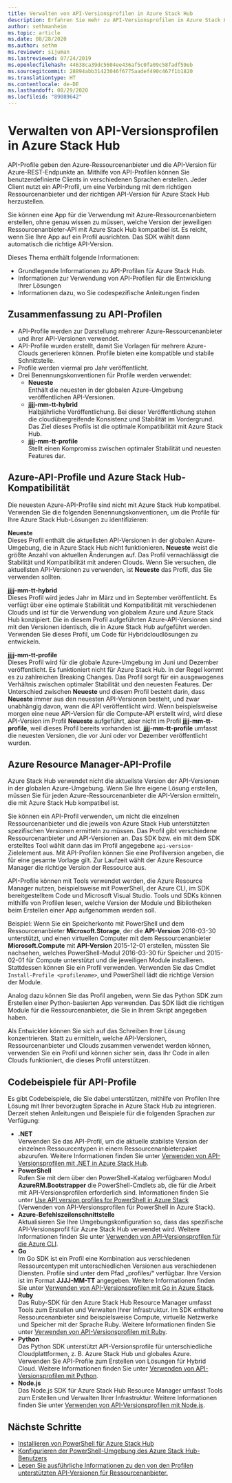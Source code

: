 ```yaml
---
title: Verwalten von API-Versionsprofilen in Azure Stack Hub
description: Erfahren Sie mehr zu API-Versionsprofilen in Azure Stack Hub.
author: sethmanheim
ms.topic: article
ms.date: 08/28/2020
ms.author: sethm
ms.reviewer: sijuman
ms.lastreviewed: 07/24/2019
ms.openlocfilehash: 44638ca39dc5604ee436af5c0fa09c58fadf59eb
ms.sourcegitcommit: 28894abb31423046f6775aadef490c467f1b1820
ms.translationtype: HT
ms.contentlocale: de-DE
ms.lasthandoff: 08/29/2020
ms.locfileid: "89089642"
---
```

# <a name="manage-api-version-profiles-in-azure-stack-hub"></a>Verwalten von API-Versionsprofilen in Azure Stack Hub

API-Profile geben den Azure-Ressourcenanbieter und die API-Version für Azure-REST-Endpunkte an. Mithilfe von API-Profilen können Sie benutzerdefinierte Clients in verschiedenen Sprachen erstellen. Jeder Client nutzt ein API-Profil, um eine Verbindung mit dem richtigen Ressourcenanbieter und der richtigen API-Version für Azure Stack Hub herzustellen.

Sie können eine App für die Verwendung mit Azure-Ressourcenanbietern erstellen, ohne genau wissen zu müssen, welche Version der jeweiligen Ressourcenanbieter-API mit Azure Stack Hub kompatibel ist. Es reicht, wenn Sie Ihre App auf ein Profil ausrichten. Das SDK wählt dann automatisch die richtige API-Version.

Dieses Thema enthält folgende Informationen:

- Grundlegende Informationen zu API-Profilen für Azure Stack Hub.
- Informationen zur Verwendung von API-Profilen für die Entwicklung Ihrer Lösungen
- Informationen dazu, wo Sie codespezifische Anleitungen finden

## <a name="summary-of-api-profiles"></a>Zusammenfassung zu API-Profilen

- API-Profile werden zur Darstellung mehrerer Azure-Ressourcenanbieter und ihrer API-Versionen verwendet.
- API-Profile wurden erstellt, damit Sie Vorlagen für mehrere Azure-Clouds generieren können. Profile bieten eine kompatible und stabile Schnittstelle.
- Profile werden viermal pro Jahr veröffentlicht.
- Drei Benennungskonventionen für Profile werden verwendet:
  - **Neueste**  
        Enthält die neuesten in der globalen Azure-Umgebung veröffentlichen API-Versionen.
  - **jjjj-mm-tt-hybrid**  
    Halbjährliche Veröffentlichung. Bei dieser Veröffentlichung stehen die cloudübergreifende Konsistenz und Stabilität im Vordergrund. Das Ziel dieses Profils ist die optimale Kompatibilität mit Azure Stack Hub.
  - **jjjj-mm-tt-profile** <br>
    Stellt einen Kompromiss zwischen optimaler Stabilität und neuesten Features dar.

## <a name="azure-api-profiles-and-azure-stack-hub-compatibility"></a>Azure-API-Profile und Azure Stack Hub-Kompatibilität

Die neuesten Azure-API-Profile sind nicht mit Azure Stack Hub kompatibel. Verwenden Sie die folgenden Benennungskonventionen, um die Profile für Ihre Azure Stack Hub-Lösungen zu identifizieren:

**Neueste**  
Dieses Profil enthält die aktuellsten API-Versionen in der globalen Azure-Umgebung, die in Azure Stack Hub nicht funktionieren. **Neueste** weist die größte Anzahl von aktuellen Änderungen auf. Das Profil vernachlässigt die Stabilität und Kompatibilität mit anderen Clouds. Wenn Sie versuchen, die aktuellsten API-Versionen zu verwenden, ist **Neueste** das Profil, das Sie verwenden sollten.

**jjjj-mm-tt-hybrid**  
Dieses Profil wird jedes Jahr im März und im September veröffentlicht. Es verfügt über eine optimale Stabilität und Kompatibilität mit verschiedenen Clouds und ist für die Verwendung von globalem Azure und Azure Stack Hub konzipiert. Die in diesem Profil aufgeführten Azure-API-Versionen sind mit den Versionen identisch, die in Azure Stack Hub aufgeführt werden. Verwenden Sie dieses Profil, um Code für Hybridcloudlösungen zu entwickeln.

**jjjj-mm-tt-profile**  
Dieses Profil wird für die globale Azure-Umgebung im Juni und Dezember veröffentlicht. Es funktioniert nicht für Azure Stack Hub. In der Regel kommt es zu zahlreichen Breaking Changes. Das Profil sorgt für ein ausgewogenes Verhältnis zwischen optimaler Stabilität und den neuesten Features. Der Unterschied zwischen **Neueste** und diesem Profil besteht darin, dass **Neueste** immer aus den neuesten API-Versionen besteht, und zwar unabhängig davon, wann die API veröffentlicht wird. Wenn beispielsweise morgen eine neue API-Version für die Compute-API erstellt wird, wird diese API-Version im Profil **Neueste** aufgeführt, aber nicht im Profil **jjjj-mm-tt-profile**, weil dieses Profil bereits vorhanden ist. **jjjj-mm-tt-profile** umfasst die neuesten Versionen, die vor Juni oder vor Dezember veröffentlicht wurden.

## <a name="azure-resource-manager-api-profiles"></a>Azure Resource Manager-API-Profile

Azure Stack Hub verwendet nicht die aktuellste Version der API-Versionen in der globalen Azure-Umgebung. Wenn Sie Ihre eigene Lösung erstellen, müssen Sie für jeden Azure-Ressourcenanbieter die API-Version ermitteln, die mit Azure Stack Hub kompatibel ist.

Sie können ein API-Profil verwenden, um nicht die einzelnen Ressourcenanbieter und die jeweils von Azure Stack Hub unterstützten spezifischen Versionen ermitteln zu müssen. Das Profil gibt verschiedene Ressourcenanbieter und API-Versionen an. Das SDK bzw. ein mit dem SDK erstelltes Tool wählt dann das im Profil angegebene `api-version`-Zielelement aus. Mit API-Profilen können Sie eine Profilversion angeben, die für eine gesamte Vorlage gilt. Zur Laufzeit wählt der Azure Resource Manager die richtige Version der Ressource aus.

API-Profile können mit Tools verwendet werden, die Azure Resource Manager nutzen, beispielsweise mit PowerShell, der Azure CLI, im SDK bereitgestelltem Code und Microsoft Visual Studio. Tools und SDKs können mithilfe von Profilen lesen, welche Version der Module und Bibliotheken beim Erstellen einer App aufgenommen werden soll.

Beispiel: Wenn Sie ein Speicherkonto mit PowerShell und dem Ressourcenanbieter **Microsoft.Storage**, der die **API-Version** 2016-03-30 unterstützt, und einen virtuellen Computer mit dem Ressourcenanbieter **Microsoft.Compute** mit **API-Version** 2015-12-01 erstellen, müssten Sie nachsehen, welches PowerShell-Modul 2016-03-30 für Speicher und 2015-02-01 für Compute unterstützt und die jeweiligen Module installieren. Stattdessen können Sie ein Profil verwenden. Verwenden Sie das Cmdlet `Install-Profile <profilename>`, und PowerShell lädt die richtige Version der Module.

Analog dazu können Sie das Profil angeben, wenn Sie das Python SDK zum Erstellen einer Python-basierten App verwenden. Das SDK lädt die richtigen Module für die Ressourcenanbieter, die Sie in Ihrem Skript angegeben haben.

Als Entwickler können Sie sich auf das Schreiben Ihrer Lösung konzentrieren. Statt zu ermitteln, welche API-Versionen, Ressourcenanbieter und Clouds zusammen verwendet werden können, verwenden Sie ein Profil und können sicher sein, dass Ihr Code in allen Clouds funktioniert, die dieses Profil unterstützen.

## <a name="api-profile-code-samples"></a>Codebeispiele für API-Profile

Es gibt Codebeispiele, die Sie dabei unterstützen, mithilfe von Profilen Ihre Lösung mit Ihrer bevorzugten Sprache in Azure Stack Hub zu integrieren. Derzeit stehen Anleitungen und Beispiele für die folgenden Sprachen zur Verfügung:

- **.NET** <br>
Verwenden Sie das API-Profil, um die aktuelle stabilste Version der einzelnen Ressourcentypen in einem Ressourcenanbieterpaket abzurufen. Weitere Informationen finden Sie unter [Verwenden von API-Versionsprofilen mit .NET in Azure Stack Hub](azure-stack-version-profiles-net.md).
- **PowerShell**  
Rufen Sie mit dem über den PowerShell-Katalog verfügbaren Modul **AzureRM.Bootstrapper** die PowerShell-Cmdlets ab, die für die Arbeit mit API-Versionsprofilen erforderlich sind. Informationen finden Sie unter [Use API version profiles for PowerShell in Azure Stack](../operator/azure-stack-powershell-install.md?view=azs-2002) (Verwenden von API-Versionsprofilen für PowerShell in Azure Stack).
- **Azure-Befehlszeilenschnittstelle**  
Aktualisieren Sie Ihre Umgebungskonfiguration so, dass das spezifische API-Versionsprofil für Azure Stack Hub verwendet wird. Weitere Informationen finden Sie unter [Verwenden von API-Versionsprofilen für die Azure CLI](azure-stack-version-profiles-azurecli2.md).
- **Go**  
Im Go SDK ist ein Profil eine Kombination aus verschiedenen Ressourcentypen mit unterschiedlichen Versionen aus verschiedenen Diensten. Profile sind unter dem Pfad „profiles/“ verfügbar. Ihre Version ist im Format **JJJJ-MM-TT** angegeben. Weitere Informationen finden Sie unter [Verwenden von API-Versionsprofilen mit Go in Azure Stack](azure-stack-version-profiles-go.md).
- **Ruby**  
Das Ruby-SDK für den Azure Stack Hub Resource Manager umfasst Tools zum Erstellen und Verwalten Ihrer Infrastruktur. Im SDK enthaltene Ressourcenanbieter sind beispielsweise Compute, virtuelle Netzwerke und Speicher mit der Sprache Ruby. Weitere Informationen finden Sie unter [Verwenden von API-Versionsprofilen mit Ruby](azure-stack-version-profiles-ruby.md).
- **Python**  
Das Python SDK unterstützt API-Versionsprofile für unterschiedliche Cloudplattformen, z. B. Azure Stack Hub und globales Azure. Verwenden Sie API-Profile zum Erstellen von Lösungen für Hybrid Cloud. Weitere Informationen finden Sie unter [Verwenden von API-Versionsprofilen mit Python](azure-stack-version-profiles-python.md).
- **Node.js**  
Das Node.js SDK für Azure Stack Hub Resource Manager umfasst Tools zum Erstellen und Verwalten Ihrer Infrastruktur. Weitere Informationen finden Sie unter [Verwenden von API-Versionsprofilen mit Node.js](azure-stack-version-profile-nodejs.md).

## <a name="next-steps"></a>Nächste Schritte

- [Installieren von PowerShell für Azure Stack Hub](../operator/azure-stack-powershell-install.md)
- [Konfigurieren der PowerShell-Umgebung des Azure Stack Hub-Benutzers](azure-stack-powershell-configure-user.md)
- [Lesen Sie ausführliche Informationen zu den von den Profilen unterstützten API-Versionen für Ressourcenanbieter.](azure-stack-profiles-azure-resource-manager-versions.md)
